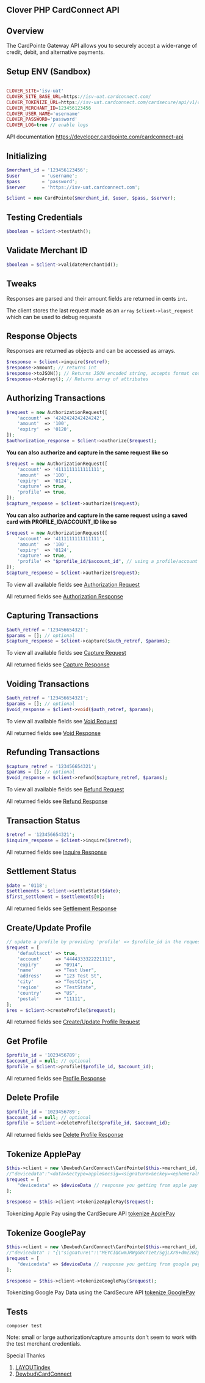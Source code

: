## Clover PHP CardConnect API

## Overview 
The CardPointe Gateway API allows you to securely accept a wide-range of credit, debit, and alternative payments.  

## Setup ENV (Sandbox)
```php

CLOVER_SITE='isv-uat'
CLOVER_SITE_BASE_URL=https://isv-uat.cardconnect.com/
CLOVER_TOKENIZE_URL=https://isv-uat.cardconnect.com/cardsecure/api/v1/ccn/tokenize
CLOVER_MERCHANT_ID=123456123456
CLOVER_USER_NAME='username'
CLOVER_PASSWORD='password'
CLOVER_LOG=true // enable logs 

```

API documentation  https://developer.cardpointe.com/cardconnect-api
## Initializing
```php
$merchant_id = '123456123456';
$user        = 'username';
$pass        = 'password';
$server      = 'https://isv-uat.cardconnect.com';

$client = new CardPointe($merchant_id, $user, $pass, $server);
```

## Testing Credentials
```php
$boolean = $client->testAuth();
```

## Validate Merchant ID
```php
$boolean = $client->validateMerchantId();
```

## Tweaks
Responses are parsed and their amount fields are returned in cents ```int```.

The client stores the last request made as an ```array``` ```$client->last_request``` which can be used to debug requests

## Response Objects
Responses are returned as objects and can be accessed as arrays.
```php
$response = $client->inquire($retref);
$response->amount; // returns int
$response->toJSON(); // Returns JSON encoded string, accepts format codes (JSON_PRETTY_PRINT, etc)
$response->toArray(); // Returns array of attributes
```

## Authorizing Transactions
```php
$request = new AuthorizationRequest([
    'account' => '4242424242424242',
    'amount'  => '100',
    'expiry'  => '0120',
]);
$authorization_response = $client->authorize($request);
```

**You can also authorize and capture in the same request like so**
```php
$request = new AuthorizationRequest([
    'account' => '4111111111111111',
    'amount'  => '100',
    'expiry'  => '0124',
    'capture' => true,
    'profile' => true,
]);
$capture_response = $client->authorize($request);
```

**You can also authorize and capture in the same request using a saved card with PROFILE_ID/ACCOUNT_ID like so**
```php
$request = new AuthorizationRequest([
    'account' => '4111111111111111',
    'amount'  => '100',
    'expiry'  => '0124',
    'capture' => true,
    'profile' => "$profile_id/$account_id", // using a profile/account
]);
$capture_response = $client->authorize($request);
```

To view all available fields see [Authorization Request](https://developer.cardconnect.com/cardconnect-api#authorization-request)

All returned fields see [Authorization Response](https://developer.cardconnect.com/cardconnect-api#authorization-response)

## Capturing Transactions
```php
$auth_retref = '123456654321';
$params = []; // optional
$capture_response = $client->capture($auth_retref, $params);
```
To view all available fields see [Capture Request](https://developer.cardconnect.com/cardconnect-api#capture-request)

All returned fields see [Capture Response](https://developer.cardconnect.com/cardconnect-api#capture-response)

## Voiding Transactions
```php
$auth_retref = '123456654321';
$params = []; // optional
$void_response = $client->void($auth_retref, $params);
```
To view all available fields see [Void Request](https://developer.cardconnect.com/cardconnect-api#void-request)

All returned fields see [Void Response](https://developer.cardconnect.com/cardconnect-api#void-response)

## Refunding Transactions
```php
$capture_retref = '123456654321';
$params = []; // optional
$void_response = $client->refund($capture_retref, $params);
```
To view all available fields see [Refund Request](https://developer.cardconnect.com/cardconnect-api#refund-request)

All returned fields see [Refund Response](https://developer.cardconnect.com/cardconnect-api#refund-response)

## Transaction Status
```php
$retref = '123456654321';
$inquire_response = $client->inquire($retref);
```
All returned fields see [Inquire Response](https://developer.cardconnect.com/cardconnect-api#inquire-response)

## Settlement Status
```php
$date = '0118';
$settlements = $client->settleStat($date);
$first_settlement = $settlements[0];
```
All returned fields see [Settlement Response](https://developer.cardconnect.com/cardconnect-api#settlement-response)

## Create/Update Profile
```php
// update a profile by providing 'profile' => $profile_id in the request
$request = [
    'defaultacct' => true,
    'account'     => "4444333322221111",
    'expiry'      => "0914",
    'name'        => "Test User",
    'address'     => "123 Test St",
    'city'        => "TestCity",
    'region'      => "TestState",
    'country'     => "US",
    'postal'      => "11111",
];
$res = $client->createProfile($request);
```
All returned fields see [Create/Update Profile Request](https://developer.cardconnect.com/cardconnect-api?lang=php#create-update-profile-response)

## Get Profile
```php
$profile_id = '1023456789';
$account_id = null; // optional
$profile = $client->profile($profile_id, $account_id);
```
All returned fields see [Profile Response](https://developer.cardconnect.com/cardconnect-api?lang=php#get-profile-response)

## Delete Profile
```php
$profile_id = '1023456789';
$account_id = null; // optional
$profile = $client->deleteProfile($profile_id, $account_id);
```
All returned fields see [Delete Profile Response](https://developer.cardconnect.com/cardconnect-api?lang=php#delete-profile-response)


##  Tokenize ApplePay
```php
$this->client = new \Dewbud\CardConnect\CardPointe($this->merchant_id, $this->user, $this->pass, $this->server, $this->currency, true);
//"devicedata":"<data>&ectype=apple&ecsig=<signature>&eckey=<ephemeralPublicKey>&ectid=<transactionId>&echash=<applicationDataHash>&ecpublickeyhash=<publicKeyHash>"
$request = [
    "devicedata" => $deviceData // response you getting from apple pay authorized 
];

$response = $this->client->tokenizeApplePay($request);
```
Tokenizing Apple Pay using the CardSecure API [tokenize ApplePay](https://developer.cardpointe.com/guides/apple-pay#integrating-apple-pay-using-the-cardSecure-api)


##  Tokenize GooglePay
```php
$this->client = new \Dewbud\CardConnect\CardPointe($this->merchant_id, $this->user, $this->pass, $this->server, $this->currency, true);
//"devicedata" : "{\"signature\":\"MEYCIQCwmJRWgG8cT1et/SgjLXr8+dmZ2BZpiLEg/T474g2NZAIhAKVmDiozWuQoPED7qaGNDyoYslL2YzHSFM724Md89+33\",\"intermediateSigningKey\":{\"signedKey\":\"{\\\"keyValue\\\":\\\"MFkwEwYHKoZIzj0CAQYIKoZIzj0DAQcDQgAEgY3czp0xq5QW3NTQgYvmDJ2i+Oj3YtFwfXHed6ZjtDIju/FkfPIT66AOAAEIe2UqS8dTL/AZkM98KAp4LdekAQ\\\\u003d\\\\u003d\\\",\\\"keyExpiration\\\":\\\"1585761306143\\\"}\",\"signatures\":[\"MEYCIQDb+LBzB21jEBRr0r/RqH6QDoYWqpcY5nJFdFKIpNmB5QIhAN3RdiHK0bl6kBigXnIe8qUEnrGqdC6q5NQWJHwEhF12\"]},\"protocolVersion\":\"ECv2\",\"signedMessage\":\"{\\\"encryptedMessage\\\":\\\"mJVt1VLA/CJMosu8s/C3ixVgNHW3ZuJSBx4mSU8HbQtB1Ll9jV0jgeSZ9CVnmCr9w9RiPKvdo1mJGz69aNky4oYMKt/2gUWsRDMKf0LOktjYQ9kLUpyJvkX5YGrwkeL12qUceIYcMX84L+tlV+FVVfhCcxsDNWKnKSxqzP5/KAN3is6YQ5YnTxfz7xEVXTFoAHv78XBowQq2GSioK7uV2MubHO+o5+G5+i/OJBNMsZevM27nE8gO5OQUOugkX7/cLbFHYlvJEpy7rWHj7yUV9r7eeji2uC0cKorOGdgoFjY6Hax8gtwiBJM56TlkChOA6JI8e3pO5a3r+ZkSMB95c/lAOSbesush02KNvIAKan5A6435mQ7VnQK3FJcX3s7cGO0yP2FHnbki+Oewzfoix1tNg1WuNiPXk2Cn1IM4cvk+GErEqDG1Uqh1KGb/P4F/bBDtwiqKR8FP/1dIVtgj8gi/sRG55Nm+SfRIprXv3g\\\\u003d\\\\u003d\\\",\\\"ephemeralPublicKey\\\":\\\"BK9KRSzyuwWyy9LUh2S2ue7M02xheyVtn42plZb6bp0EhZUyu0iL0QsvDsczs2fPGtJ3h0GsC9NE1Oa0BbMoIHs\\\\u003d\\\",\\\"tag\\\":\\\"KVHidXy9urg15Sjw/DeibMgxuqw73VajbEN/NZ7YEik\\\\u003d\\\"}\"}"
$request = [
    "devicedata" => $deviceData // response you getting from google pay authorized 
];

$response = $this->client->tokenizeGooglePay($request);
```
Tokenizing Google Pay Data using the CardSecure API [tokenize GooglePay](https://developer.cardpointe.com/guides/google-pay#integrating-the-google-pay-api)


## Tests
```composer test```

Note: small or large authorization/capture amounts don't seem to work with the test merchant credentials.

Special Thanks

1) [LAYOUTindex](https://www.layoutindex.co.uk/)
2) [Dewbud\CardConnect](https://github.com/Dewbud)

